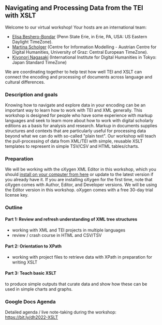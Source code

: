 ## Navigating and Processing Data from the TEI with XSLT

Welcome to our virtual workshop! Your hosts are an international team: 
* [Elisa Beshero-Bondar](https://github.com/ebeshero) (Penn State Erie, in Erie, PA, USA: US Eastern Daylight TimeZone). 
* [Martina Scholger](https://github.com/martinascholger) (Centre for Information Modelling - Austrian Centre for Digital Humanities, University of Graz: Central European TimeZone). 
* [Kiyonori Nagasaki](https://github.com/kiyonoriNagasaki) (International Institute for Digital Humanities in Tokyo: Japan Standard TimeZone)

We are coordinating together to help test how well TEI and XSLT can connect the encoding and processing of documents across language and cultural differences.  

### Description and goals
Knowing how to navigate and explore data in your encoding can be an important way to learn how to work with TEI and XML generally. This workshop is designed for people who have some experience with markup languages and seek to learn more about how to work with digital scholarly editions as a basis for analysis and research. Markup in documents supplies structures and contexts that are particularly useful for processing data beyond what we can do with so-called "plain text". Our workshop will teach the pull-processing of data from XML/TEI with simple, reusable XSLT templates to represent in simple TSV/CSV and HTML tables/charts.

### Preparation
We will be working with the oXygen XML Editor in this workshop, which you should [install on your computer from here](https://www.oxygenxml.com/xml_editor/download_oxygenxml_editor.html) or update to the latest version if you already have it. If you are installing oXygen for the first time, note that oXygen comes with Author, Editor, and Developer versions. We will be using the Editor version in this workshop. oXygen comes with a free 30-day trial license key. 

### Outline
#### Part 1: Review and refresh understanding of XML tree structures
* working with XML and TEI projects in multiple languages 
* review / crash course in HTML and CSV/TSV

#### Part 2: Orientation to XPath
* working with project files to retrieve data with XPath in preparation for writing XSLT

#### Part 3: Teach basic XSLT
to produce simple outputs that curate data and show how these can be used in simple charts and graphs.

### Google Docs Agenda
Detailed agenda / live note-taking during the workshop: <https://bit.ly/dh2022-XSLT>
